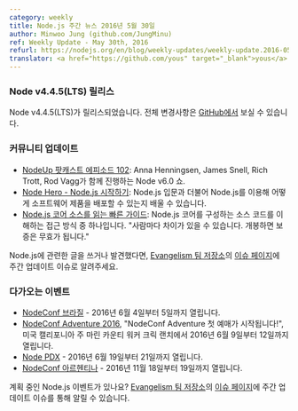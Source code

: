 ```yaml
---
category: weekly
title: Node.js 주간 뉴스 2016년 5월 30일
author: Minwoo Jung (github.com/JungMinu)
ref: Weekly Update - May 30th, 2016
refurl: https://nodejs.org/en/blog/weekly-updates/weekly-update.2016-05-30/
translator: <a href="https://github.com/yous" target="_blank">yous</a>
---
```


<!--
### Node v4.4.5 (LTS) Release
-->

### Node v4.4.5(LTS) 릴리스

<!--
[Node v4.4.5 (LTS)](https://nodejs.org/en/blog/release/v4.4.5/). Complete changelog from previous releases can be found [on GitHub](https://github.com/nodejs/node/blob/master/CHANGELOG.md).
-->

Node v4.4.5(LTS)가 릴리스되었습니다. 전체 변경사항은
[GitHub에서](https://github.com/nodejs/node/blob/master/CHANGELOG.md) 보실 수
있습니다.

<!--
### Community Updates
-->

### 커뮤니티 업데이트

<!--
* [NodeUp podcast episode 102](http://nodeup.com/onehundredtwo): A Node v6.0 Show with Anna Henningsen, James Snell, Rich Trott, and Rod Vagg.
* [Node Hero - Getting Started With Node.js](https://blog.risingstack.com/node-hero-tutorial-getting-started-with-node-js/): you can learn how to get started with Node.js and deliver software products using it.
* [A Quick Guide To Reading Node.js Core Source](https://medium.com/@Trott/a-quick-guide-to-reading-node-js-core-source-c968d83e4194#.mmontrmvg): One person's approach to understanding the source code that makes up Node.js core. "Your mileage may vary. Warranty void if seal is broken."
-->

* [NodeUp 팟캐스트 에피소드 102](http://nodeup.com/onehundredtwo): Anna Henningsen, James Snell, Rich Trott, Rod Vagg가 함께 진행하는 Node v6.0 쇼.
* [Node Hero - Node.js 시작하기](https://blog.risingstack.com/node-hero-tutorial-getting-started-with-node-js/): Node.js 입문과 더불어 Node.js를 이용해 어떻게 소프트웨어 제품을 배포할 수 있는지 배울 수 있습니다.
* [Node.js 코어 소스를 읽는 빠른 가이드](https://medium.com/@Trott/a-quick-guide-to-reading-node-js-core-source-c968d83e4194#.mmontrmvg): Node.js 코어를 구성하는 소스 코드를 이해하는 접근 방식 중 하나입니다. "사람마다 차이가 있을 수 있습니다. 개봉하면 보증은 무효가 됩니다."

<!--
If you have spotted or written something about Node.js, do come over to our [Evangelism team repo](https://github.com/nodejs/evangelism) and suggest it on the [Issues page](https://github.com/nodejs/evangelism/issues), specifically the Weekly Updates issue.
-->

Node.js에 관련한 글을 쓰거나 발견했다면,
[Evangelism 팀 저장소](https://github.com/nodejs/evangelism)의
[이슈 페이지](https://github.com/nodejs/evangelism/issues)에 주간 업데이트
이슈로 알려주세요.

<!--
### Upcoming Events
-->

### 다가오는 이벤트

<!--
* [NodeConf Brazil](http://brazil.nodeconf.com) - June 4th - 5th, 2016
* [NodeConf Adventure 2016](https://ti.to/nodeconf/adventure-2016), "First batch of NodeConf Adventure tickets are up!", June 9th–12th, 2016 - Walker Creek Ranch, Marin, CA, USA
* [Node PDX](http://nodepdx.org) - June 19-21st, 2016
* [NodeConf Argentina](https://2016.nodeconf.com.ar) - 18 - 19th November, 2016
-->

* [NodeConf 브라질](http://brazil.nodeconf.com) - 2016년 6월 4일부터 5일까지 열립니다.
* [NodeConf Adventure 2016](https://ti.to/nodeconf/adventure-2016), "NodeConf Adventure 첫 예매가 시작됩니다!", 미국 캘리포니아 주 마린 카운티 워커 크릭 랜치에서 2016년 6월 9일부터 12일까지 열립니다.
* [Node PDX](http://nodepdx.org) - 2016년 6월 19일부터 21일까지 열립니다.
* [NodeConf 아르헨티나](https://2016.nodeconf.com.ar) - 2016년 11월 18일부터 19일까지 열립니다.

<!--
Have an event about Node.js coming up? You can put your events here through the [Evangelism team repo](https://github.com/nodejs/evangelism) and announce it in the [Issues page](https://github.com/nodejs/evangelism/issues), specifically the Weekly Updates issue.
-->

계획 중인 Node.js 이벤트가 있나요?
[Evangelism 팀 저장소](https://github.com/nodejs/evangelism)의
[이슈 페이지](https://github.com/nodejs/evangelism/issues)에 주간 업데이트
이슈를 통해 알릴 수 있습니다.
